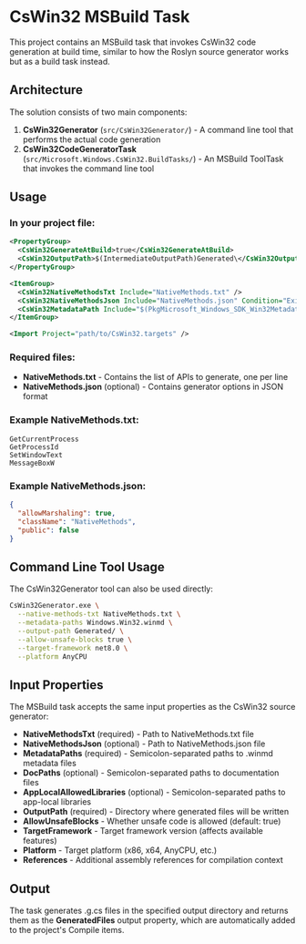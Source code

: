 # CsWin32 MSBuild Task

This project contains an MSBuild task that invokes CsWin32 code generation at build time, similar to how the Roslyn source generator works but as a build task instead.

## Architecture

The solution consists of two main components:

1. **CsWin32Generator** (`src/CsWin32Generator/`) - A command line tool that performs the actual code generation
2. **CsWin32CodeGeneratorTask** (`src/Microsoft.Windows.CsWin32.BuildTasks/`) - An MSBuild ToolTask that invokes the command line tool

## Usage

### In your project file:

```xml
<PropertyGroup>
  <CsWin32GenerateAtBuild>true</CsWin32GenerateAtBuild>
  <CsWin32OutputPath>$(IntermediateOutputPath)Generated\</CsWin32OutputPath>
</PropertyGroup>

<ItemGroup>
  <CsWin32NativeMethodsTxt Include="NativeMethods.txt" />
  <CsWin32NativeMethodsJson Include="NativeMethods.json" Condition="Exists('NativeMethods.json')" />
  <CsWin32MetadataPath Include="$(PkgMicrosoft_Windows_SDK_Win32Metadata)\content\Windows.Win32.winmd" />
</ItemGroup>

<Import Project="path/to/CsWin32.targets" />
```

### Required files:

- **NativeMethods.txt** - Contains the list of APIs to generate, one per line
- **NativeMethods.json** (optional) - Contains generator options in JSON format

### Example NativeMethods.txt:
```
GetCurrentProcess
GetProcessId
SetWindowText
MessageBoxW
```

### Example NativeMethods.json:
```json
{
  "allowMarshaling": true,
  "className": "NativeMethods",
  "public": false
}
```

## Command Line Tool Usage

The CsWin32Generator tool can also be used directly:

```bash
CsWin32Generator.exe \
  --native-methods-txt NativeMethods.txt \
  --metadata-paths Windows.Win32.winmd \
  --output-path Generated/ \
  --allow-unsafe-blocks true \
  --target-framework net8.0 \
  --platform AnyCPU
```

## Input Properties

The MSBuild task accepts the same input properties as the CsWin32 source generator:

- **NativeMethodsTxt** (required) - Path to NativeMethods.txt file
- **NativeMethodsJson** (optional) - Path to NativeMethods.json file  
- **MetadataPaths** (required) - Semicolon-separated paths to .winmd metadata files
- **DocPaths** (optional) - Semicolon-separated paths to documentation files
- **AppLocalAllowedLibraries** (optional) - Semicolon-separated paths to app-local libraries
- **OutputPath** (required) - Directory where generated files will be written
- **AllowUnsafeBlocks** - Whether unsafe code is allowed (default: true)
- **TargetFramework** - Target framework version (affects available features)
- **Platform** - Target platform (x86, x64, AnyCPU, etc.)
- **References** - Additional assembly references for compilation context

## Output

The task generates .g.cs files in the specified output directory and returns them as the **GeneratedFiles** output property, which are automatically added to the project's Compile items.